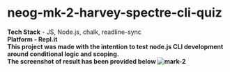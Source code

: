 # neog-mk-2-harvey-spectre-cli-quiz
<b>Tech Stack</b> - JS, Node.js, chalk, readline-sync<br/>
<b>Platform<b> - Repl.it<br/>
This project was made with the intention to test node.js CLI development around conditional logic and scoping.<br/>
The screenshot of result has been provided below
![mark-2](https://user-images.githubusercontent.com/83093829/210748822-4ffc135e-fe21-4838-8a48-eaa5e3602375.png)
